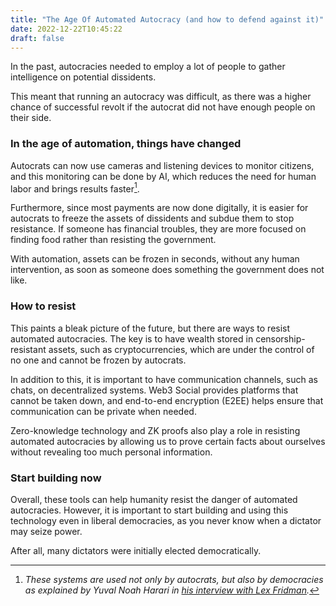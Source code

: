 ```yaml
---
title: "The Age Of Automated Autocracy (and how to defend against it)"
date: 2022-12-22T10:45:22
draft: false
---
```


In the past, autocracies needed to employ a lot of people to gather intelligence on potential dissidents. 

This meant that running an autocracy was difficult, as there was a higher chance of successful revolt if the autocrat did not have enough people on their side.

### In the age of automation, things have changed 

Autocrats can now use cameras and listening devices to monitor citizens, and this monitoring can be done by AI, which reduces the need for human labor and brings results faster[^1].

Furthermore, since most payments are now done digitally, it is easier for autocrats to freeze the assets of dissidents and subdue them to stop resistance. If someone has financial troubles, they are more focused on finding food rather than resisting the government. 

With automation, assets can be frozen in seconds, without any human intervention, as soon as someone does something the government does not like.

### How to resist

This paints a bleak picture of the future, but there are ways to resist automated autocracies. The key is to have wealth stored in censorship-resistant assets, such as cryptocurrencies, which are under the control of no one and cannot be frozen by autocrats.

In addition to this, it is important to have communication channels, such as chats, on decentralized systems. Web3 Social provides platforms that cannot be taken down, and end-to-end encryption (E2EE) helps ensure that communication can be private when needed.

Zero-knowledge technology and ZK proofs also play a role in resisting automated autocracies by allowing us to prove certain facts about ourselves without revealing too much personal information.

### Start building now

Overall, these tools can help humanity resist the danger of automated autocracies. However, it is important to start building and using this technology even in liberal democracies, as you never know when a dictator may seize power. 

After all, many dictators were initially elected democratically.

[^1]: *These systems are used not only by autocrats, but also by democracies as explained by Yuval Noah Harari in [his interview with Lex Fridman](https://youtu.be/Mde2q7GFCrw?t=4896).*